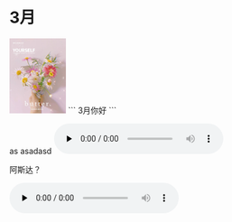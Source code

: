# 3月

<img src="image03/03041706_00.jpg" width="100" />
```
3月你好
```


as asadasd
<audio id="audio" controls="" preload="none">
      <source id="mp3" src="222.mp3">
</audio>


阿斯达？

<audio id="audio" controls="" preload="none">
      <source id="mp4" src="111.m4a">
</audio>
